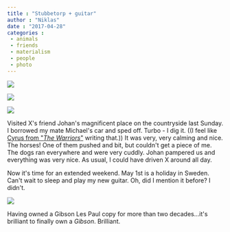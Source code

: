 ```yaml
---
title : "Stubbetorp + guitar"
author : "Niklas"
date : "2017-04-28"
categories : 
 - animals
 - friends
 - materialism
 - people
 - photo
---
```


[![](https://niklasblog.com/wp-content/signal-2017-04-23-112922.jpg)](https://niklasblog.com/wp-content/signal-2017-04-23-112922.jpg)

[![](https://niklasblog.com/wp-content/2017-04-23-08.28.05-1.jpg)](https://niklasblog.com/wp-content/2017-04-23-08.28.05-1.jpg)

[![](https://niklasblog.com/wp-content/IMG_20170423_151401.jpg)](https://niklasblog.com/wp-content/IMG_20170423_151401.jpg)

Visited X's friend Johan's magnificent place on the countryside last Sunday. I borrowed my mate Michael's car and sped off. Turbo - I dig it. ((I feel like [Cyrus from "_The Warriors_"](https://www.youtube.com/watch?v=V-OYKd8SVrI) writing that.)) It was very, very calming and nice. The horses! One of them pushed and bit, but couldn't get a piece of me. The dogs ran everywhere and were very cuddly. Johan pampered us and everything was very nice. As usual, I could have driven X around all day.

Now it's time for an extended weekend. May 1st is a holiday in Sweden. Can't wait to sleep and play my new guitar. Oh, did I mention it before? I didn't.

[![](https://niklasblog.com/wp-content/efa6d123226d64a7fccd58f5e69f045f.jpg)](https://niklasblog.com/wp-content/efa6d123226d64a7fccd58f5e69f045f.jpg)

Having owned a Gibson Les Paul copy for more than two decades...it's brilliant to finally own a _Gibson_. Brilliant.
